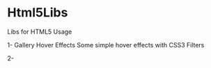 Html5Libs
=========

Libs for HTML5 Usage


1-	Gallery Hover Effects
	Some simple hover effects with CSS3 Filters
	
2-